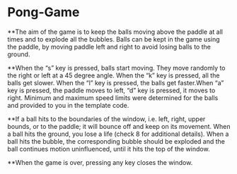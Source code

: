 # Pong-Game

**The aim of the game is to keep the balls moving above the paddle at all times and to explode all the bubbles. 
Balls can be kept in the game using the paddle, by moving paddle left and right to avoid losing balls to the ground.

**When the “s” key is pressed, balls start moving. They move randomly to the right or left at a 45
degree angle. When the “k” key is pressed, all the balls get slower. When the “l” key is pressed,
the balls get faster.When “a” key is pressed, the paddle moves to
left, “d” key is pressed, it moves to right. Minimum and maximum speed limits were determined for the balls and
provided to you in the template code.

**If a ball hits to the boundaries of the window, i.e. left, right, upper bounds, or to the paddle; it will
bounce off and keep on its movement. When a ball hits the ground, you lose a life (check 8 for
additional details). When a ball hits the bubble, the corresponding bubble should be exploded and
the ball continues motion uninfluenced, until it hits the top of the window.

**When the game is over, pressing any key closes the window.
